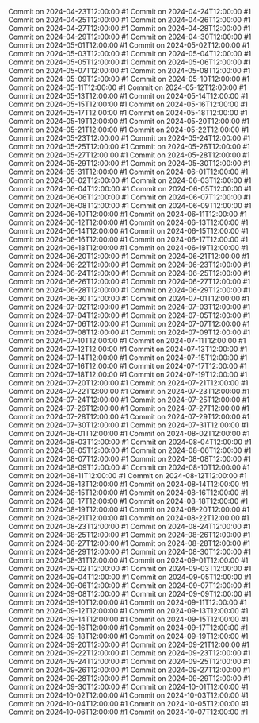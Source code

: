 Commit on 2024-04-23T12:00:00 #1
Commit on 2024-04-24T12:00:00 #1
Commit on 2024-04-25T12:00:00 #1
Commit on 2024-04-26T12:00:00 #1
Commit on 2024-04-27T12:00:00 #1
Commit on 2024-04-28T12:00:00 #1
Commit on 2024-04-29T12:00:00 #1
Commit on 2024-04-30T12:00:00 #1
Commit on 2024-05-01T12:00:00 #1
Commit on 2024-05-02T12:00:00 #1
Commit on 2024-05-03T12:00:00 #1
Commit on 2024-05-04T12:00:00 #1
Commit on 2024-05-05T12:00:00 #1
Commit on 2024-05-06T12:00:00 #1
Commit on 2024-05-07T12:00:00 #1
Commit on 2024-05-08T12:00:00 #1
Commit on 2024-05-09T12:00:00 #1
Commit on 2024-05-10T12:00:00 #1
Commit on 2024-05-11T12:00:00 #1
Commit on 2024-05-12T12:00:00 #1
Commit on 2024-05-13T12:00:00 #1
Commit on 2024-05-14T12:00:00 #1
Commit on 2024-05-15T12:00:00 #1
Commit on 2024-05-16T12:00:00 #1
Commit on 2024-05-17T12:00:00 #1
Commit on 2024-05-18T12:00:00 #1
Commit on 2024-05-19T12:00:00 #1
Commit on 2024-05-20T12:00:00 #1
Commit on 2024-05-21T12:00:00 #1
Commit on 2024-05-22T12:00:00 #1
Commit on 2024-05-23T12:00:00 #1
Commit on 2024-05-24T12:00:00 #1
Commit on 2024-05-25T12:00:00 #1
Commit on 2024-05-26T12:00:00 #1
Commit on 2024-05-27T12:00:00 #1
Commit on 2024-05-28T12:00:00 #1
Commit on 2024-05-29T12:00:00 #1
Commit on 2024-05-30T12:00:00 #1
Commit on 2024-05-31T12:00:00 #1
Commit on 2024-06-01T12:00:00 #1
Commit on 2024-06-02T12:00:00 #1
Commit on 2024-06-03T12:00:00 #1
Commit on 2024-06-04T12:00:00 #1
Commit on 2024-06-05T12:00:00 #1
Commit on 2024-06-06T12:00:00 #1
Commit on 2024-06-07T12:00:00 #1
Commit on 2024-06-08T12:00:00 #1
Commit on 2024-06-09T12:00:00 #1
Commit on 2024-06-10T12:00:00 #1
Commit on 2024-06-11T12:00:00 #1
Commit on 2024-06-12T12:00:00 #1
Commit on 2024-06-13T12:00:00 #1
Commit on 2024-06-14T12:00:00 #1
Commit on 2024-06-15T12:00:00 #1
Commit on 2024-06-16T12:00:00 #1
Commit on 2024-06-17T12:00:00 #1
Commit on 2024-06-18T12:00:00 #1
Commit on 2024-06-19T12:00:00 #1
Commit on 2024-06-20T12:00:00 #1
Commit on 2024-06-21T12:00:00 #1
Commit on 2024-06-22T12:00:00 #1
Commit on 2024-06-23T12:00:00 #1
Commit on 2024-06-24T12:00:00 #1
Commit on 2024-06-25T12:00:00 #1
Commit on 2024-06-26T12:00:00 #1
Commit on 2024-06-27T12:00:00 #1
Commit on 2024-06-28T12:00:00 #1
Commit on 2024-06-29T12:00:00 #1
Commit on 2024-06-30T12:00:00 #1
Commit on 2024-07-01T12:00:00 #1
Commit on 2024-07-02T12:00:00 #1
Commit on 2024-07-03T12:00:00 #1
Commit on 2024-07-04T12:00:00 #1
Commit on 2024-07-05T12:00:00 #1
Commit on 2024-07-06T12:00:00 #1
Commit on 2024-07-07T12:00:00 #1
Commit on 2024-07-08T12:00:00 #1
Commit on 2024-07-09T12:00:00 #1
Commit on 2024-07-10T12:00:00 #1
Commit on 2024-07-11T12:00:00 #1
Commit on 2024-07-12T12:00:00 #1
Commit on 2024-07-13T12:00:00 #1
Commit on 2024-07-14T12:00:00 #1
Commit on 2024-07-15T12:00:00 #1
Commit on 2024-07-16T12:00:00 #1
Commit on 2024-07-17T12:00:00 #1
Commit on 2024-07-18T12:00:00 #1
Commit on 2024-07-19T12:00:00 #1
Commit on 2024-07-20T12:00:00 #1
Commit on 2024-07-21T12:00:00 #1
Commit on 2024-07-22T12:00:00 #1
Commit on 2024-07-23T12:00:00 #1
Commit on 2024-07-24T12:00:00 #1
Commit on 2024-07-25T12:00:00 #1
Commit on 2024-07-26T12:00:00 #1
Commit on 2024-07-27T12:00:00 #1
Commit on 2024-07-28T12:00:00 #1
Commit on 2024-07-29T12:00:00 #1
Commit on 2024-07-30T12:00:00 #1
Commit on 2024-07-31T12:00:00 #1
Commit on 2024-08-01T12:00:00 #1
Commit on 2024-08-02T12:00:00 #1
Commit on 2024-08-03T12:00:00 #1
Commit on 2024-08-04T12:00:00 #1
Commit on 2024-08-05T12:00:00 #1
Commit on 2024-08-06T12:00:00 #1
Commit on 2024-08-07T12:00:00 #1
Commit on 2024-08-08T12:00:00 #1
Commit on 2024-08-09T12:00:00 #1
Commit on 2024-08-10T12:00:00 #1
Commit on 2024-08-11T12:00:00 #1
Commit on 2024-08-12T12:00:00 #1
Commit on 2024-08-13T12:00:00 #1
Commit on 2024-08-14T12:00:00 #1
Commit on 2024-08-15T12:00:00 #1
Commit on 2024-08-16T12:00:00 #1
Commit on 2024-08-17T12:00:00 #1
Commit on 2024-08-18T12:00:00 #1
Commit on 2024-08-19T12:00:00 #1
Commit on 2024-08-20T12:00:00 #1
Commit on 2024-08-21T12:00:00 #1
Commit on 2024-08-22T12:00:00 #1
Commit on 2024-08-23T12:00:00 #1
Commit on 2024-08-24T12:00:00 #1
Commit on 2024-08-25T12:00:00 #1
Commit on 2024-08-26T12:00:00 #1
Commit on 2024-08-27T12:00:00 #1
Commit on 2024-08-28T12:00:00 #1
Commit on 2024-08-29T12:00:00 #1
Commit on 2024-08-30T12:00:00 #1
Commit on 2024-08-31T12:00:00 #1
Commit on 2024-09-01T12:00:00 #1
Commit on 2024-09-02T12:00:00 #1
Commit on 2024-09-03T12:00:00 #1
Commit on 2024-09-04T12:00:00 #1
Commit on 2024-09-05T12:00:00 #1
Commit on 2024-09-06T12:00:00 #1
Commit on 2024-09-07T12:00:00 #1
Commit on 2024-09-08T12:00:00 #1
Commit on 2024-09-09T12:00:00 #1
Commit on 2024-09-10T12:00:00 #1
Commit on 2024-09-11T12:00:00 #1
Commit on 2024-09-12T12:00:00 #1
Commit on 2024-09-13T12:00:00 #1
Commit on 2024-09-14T12:00:00 #1
Commit on 2024-09-15T12:00:00 #1
Commit on 2024-09-16T12:00:00 #1
Commit on 2024-09-17T12:00:00 #1
Commit on 2024-09-18T12:00:00 #1
Commit on 2024-09-19T12:00:00 #1
Commit on 2024-09-20T12:00:00 #1
Commit on 2024-09-21T12:00:00 #1
Commit on 2024-09-22T12:00:00 #1
Commit on 2024-09-23T12:00:00 #1
Commit on 2024-09-24T12:00:00 #1
Commit on 2024-09-25T12:00:00 #1
Commit on 2024-09-26T12:00:00 #1
Commit on 2024-09-27T12:00:00 #1
Commit on 2024-09-28T12:00:00 #1
Commit on 2024-09-29T12:00:00 #1
Commit on 2024-09-30T12:00:00 #1
Commit on 2024-10-01T12:00:00 #1
Commit on 2024-10-02T12:00:00 #1
Commit on 2024-10-03T12:00:00 #1
Commit on 2024-10-04T12:00:00 #1
Commit on 2024-10-05T12:00:00 #1
Commit on 2024-10-06T12:00:00 #1
Commit on 2024-10-07T12:00:00 #1
